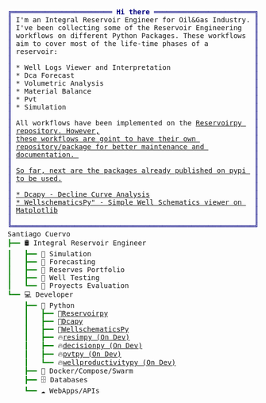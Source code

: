<pre style="font-family:Menlo,'DejaVu Sans Mono',consolas,'Courier New',monospace"><span style="color: #000080; text-decoration-color: #000080">╔════════════════════════ </span><span style="color: #000080; text-decoration-color: #000080; font-weight: bold">Hi there</span><span style="color: #000080; text-decoration-color: #000080"> ════════════════════════╗</span>
<span style="color: #000080; text-decoration-color: #000080">║</span> I'm an Integral Reservoir Engineer for Oil&amp;Gas Industry. <span style="color: #000080; text-decoration-color: #000080">║</span>
<span style="color: #000080; text-decoration-color: #000080">║</span> I've been collecting some of the Reservoir Engineering   <span style="color: #000080; text-decoration-color: #000080">║</span>
<span style="color: #000080; text-decoration-color: #000080">║</span> workflows on different Python Packages. These workflows  <span style="color: #000080; text-decoration-color: #000080">║</span>
<span style="color: #000080; text-decoration-color: #000080">║</span> aim to cover most of the life-time phases of a           <span style="color: #000080; text-decoration-color: #000080">║</span>
<span style="color: #000080; text-decoration-color: #000080">║</span> reservoir:                                               <span style="color: #000080; text-decoration-color: #000080">║</span>
<span style="color: #000080; text-decoration-color: #000080">║</span>                                                          <span style="color: #000080; text-decoration-color: #000080">║</span>
<span style="color: #000080; text-decoration-color: #000080">║</span> * Well Logs Viewer and Interpretation                    <span style="color: #000080; text-decoration-color: #000080">║</span>
<span style="color: #000080; text-decoration-color: #000080">║</span> * Dca Forecast                                           <span style="color: #000080; text-decoration-color: #000080">║</span>
<span style="color: #000080; text-decoration-color: #000080">║</span> * Volumetric Analysis                                    <span style="color: #000080; text-decoration-color: #000080">║</span>
<span style="color: #000080; text-decoration-color: #000080">║</span> * Material Balance                                       <span style="color: #000080; text-decoration-color: #000080">║</span>
<span style="color: #000080; text-decoration-color: #000080">║</span> * Pvt                                                    <span style="color: #000080; text-decoration-color: #000080">║</span>
<span style="color: #000080; text-decoration-color: #000080">║</span> * Simulation                                             <span style="color: #000080; text-decoration-color: #000080">║</span>
<span style="color: #000080; text-decoration-color: #000080">║</span>                                                          <span style="color: #000080; text-decoration-color: #000080">║</span>
<span style="color: #000080; text-decoration-color: #000080">║</span> All workflows have been implemented on the <a href="https://github.com/scuervo91/reservoirpy">Reservoirpy </a>  <span style="color: #000080; text-decoration-color: #000080">║</span>
<span style="color: #000080; text-decoration-color: #000080">║</span> <a href="https://github.com/scuervo91/reservoirpy">repository. However,</a>                                     <span style="color: #000080; text-decoration-color: #000080">║</span>
<span style="color: #000080; text-decoration-color: #000080">║</span> <a href="https://github.com/scuervo91/reservoirpy">these workflows are goint to have their own </a>             <span style="color: #000080; text-decoration-color: #000080">║</span>
<span style="color: #000080; text-decoration-color: #000080">║</span> <a href="https://github.com/scuervo91/reservoirpy">repository/package for better maintenance and </a>           <span style="color: #000080; text-decoration-color: #000080">║</span>
<span style="color: #000080; text-decoration-color: #000080">║</span> <a href="https://github.com/scuervo91/reservoirpy">documentation. </a>                                          <span style="color: #000080; text-decoration-color: #000080">║</span>
<span style="color: #000080; text-decoration-color: #000080">║</span>                                                          <span style="color: #000080; text-decoration-color: #000080">║</span>
<span style="color: #000080; text-decoration-color: #000080">║</span> <a href="https://github.com/scuervo91/reservoirpy">So far, next are the packages already published on pypi </a> <span style="color: #000080; text-decoration-color: #000080">║</span>
<span style="color: #000080; text-decoration-color: #000080">║</span> <a href="https://github.com/scuervo91/reservoirpy">to be used.</a>                                              <span style="color: #000080; text-decoration-color: #000080">║</span>
<span style="color: #000080; text-decoration-color: #000080">║</span>                                                          <span style="color: #000080; text-decoration-color: #000080">║</span>
<span style="color: #000080; text-decoration-color: #000080">║</span> <a href="https://github.com/scuervo91/reservoirpy">* </a><a href="https://github.com/scuervo91/dcapy">Dcapy - Decline Curve Analysis</a>                         <span style="color: #000080; text-decoration-color: #000080">║</span>
<span style="color: #000080; text-decoration-color: #000080">║</span> <a href="https://github.com/scuervo91/dcapy">* </a><a href="https://github.com/scuervo91/wellschematicspy">WellschematicsPy" - Simple Well Schematics viewer on </a>  <span style="color: #000080; text-decoration-color: #000080">║</span>
<span style="color: #000080; text-decoration-color: #000080">║</span> <a href="https://github.com/scuervo91/wellschematicspy">Matplotlib</a>                                               <span style="color: #000080; text-decoration-color: #000080">║</span>
<span style="color: #000080; text-decoration-color: #000080">║</span>                                                          <span style="color: #000080; text-decoration-color: #000080">║</span>
<span style="color: #000080; text-decoration-color: #000080">╚══════════════════════════════════════════════════════════╝</span>
Santiago Cuervo                                             
<span style="color: #008000; text-decoration-color: #008000">┣━━ </span>🛢 Integral Reservoir Engineer                           
<span style="color: #008000; text-decoration-color: #008000">┃   ┣━━ </span>🗼 Simulation                                       
<span style="color: #008000; text-decoration-color: #008000">┃   ┣━━ </span>🗼 Forecasting                                      
<span style="color: #008000; text-decoration-color: #008000">┃   ┣━━ </span>🗼 Reserves Portfolio                               
<span style="color: #008000; text-decoration-color: #008000">┃   ┣━━ </span>🗼 Well Testing                                     
<span style="color: #008000; text-decoration-color: #008000">┃   ┗━━ </span>🗼 Proyects Evaluation                              
<span style="color: #008000; text-decoration-color: #008000">┗━━ </span>💻 Developer                                            
<span style="color: #008000; text-decoration-color: #008000">    ┣━━ </span>🐍 Python                                           
<span style="color: #008000; text-decoration-color: #008000">    ┃   ┣━━ </span>🌟<a href="https://github.com/scuervo91/reservoirpy">Reservoirpy</a>                                   
<span style="color: #008000; text-decoration-color: #008000">    ┃   ┣━━ </span>🌟<a href="https://github.com/scuervo91/dcapy">Dcapy</a>                                         
<span style="color: #008000; text-decoration-color: #008000">    ┃   ┣━━ </span>🌟<a href="https://github.com/scuervo91/wellschematicspy">WellschematicsPy</a>                              
<span style="color: #008000; text-decoration-color: #008000">    ┃   ┣━━ </span>🔥<a href="https://github.com/scuervo91/resimpy">resimpy (On Dev)</a>                              
<span style="color: #008000; text-decoration-color: #008000">    ┃   ┣━━ </span>🔥<a href="https://github.com/scuervo91/decisionpy">decisionpy (On Dev)</a>                           
<span style="color: #008000; text-decoration-color: #008000">    ┃   ┣━━ </span>🔥<a href="https://github.com/scuervo91/pvtpy">pvtpy (On Dev)</a>                                
<span style="color: #008000; text-decoration-color: #008000">    ┃   ┗━━ </span>🔥<a href="https://github.com/scuervo91/pvtpy">wellproductivitypy (On Dev)</a>                   
<span style="color: #008000; text-decoration-color: #008000">    ┣━━ </span>🐋 Docker/Compose/Swarm                             
<span style="color: #008000; text-decoration-color: #008000">    ┣━━ </span>🗄 Databases                                         
<span style="color: #008000; text-decoration-color: #008000">    ┗━━ </span>☁ WebApps/APIs                                      
</pre>
